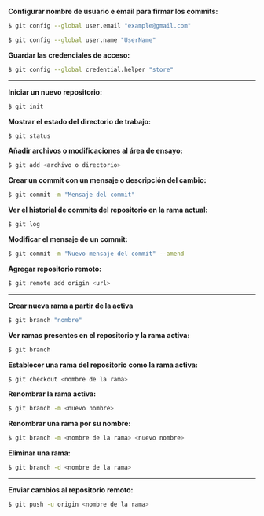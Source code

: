 **Configurar nombre de usuario e email para firmar los commits:**
```bash
$ git config --global user.email "example@gmail.com"
```
```bash
$ git config --global user.name "UserName"
```
**Guardar las credenciales de acceso:**
```bash
$ git config --global credential.helper "store"
```
****
**Iniciar un nuevo repositorio:**
```bash
$ git init
```
**Mostrar el estado del directorio de trabajo:**
```bash
$ git status
```
**Añadir archivos o modificaciones al área de ensayo:**
```bash
$ git add <archivo o directorio>
```
**Crear un commit con un mensaje o descripción del cambio:**
```bash
$ git commit -m "Mensaje del commit"
```
**Ver el historial de commits del repositorio en la rama actual:**
```bash
$ git log
```
**Modificar el mensaje de un commit:**
```bash
$ git commit -m "Nuevo mensaje del commit" --amend
```
**Agregar repositorio remoto:**
```bash
$ git remote add origin <url>
```
****
**Crear nueva rama a partir de la activa**
```bash
$ git branch "nombre"
```
**Ver ramas presentes en el repositorio y la rama activa:**
```bash
$ git branch
```
**Establecer una rama del repositorio como la rama activa:**
```bash
$ git checkout <nombre de la rama>
```
**Renombrar la rama activa:**
```bash
$ git branch -m <nuevo nombre>
```
**Renombrar una rama por su nombre:**
```bash
$ git branch -m <nombre de la rama> <nuevo nombre>
```
**Eliminar una rama:**
```bash
$ git branch -d <nombre de la rama>
```
****
**Enviar cambios al repositorio remoto:**
```bash
$ git push -u origin <nombre de la rama>
```